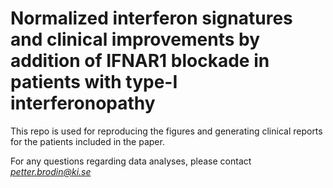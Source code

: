 # Normalized interferon signatures and clinical improvements by addition of  IFNAR1 blockade in patients with type-I interferonopathy

This repo is used for reproducing the figures and generating clinical reports for the patients included in the paper. 

For any questions regarding data analyses, please contact *petter.brodin@ki.se*
